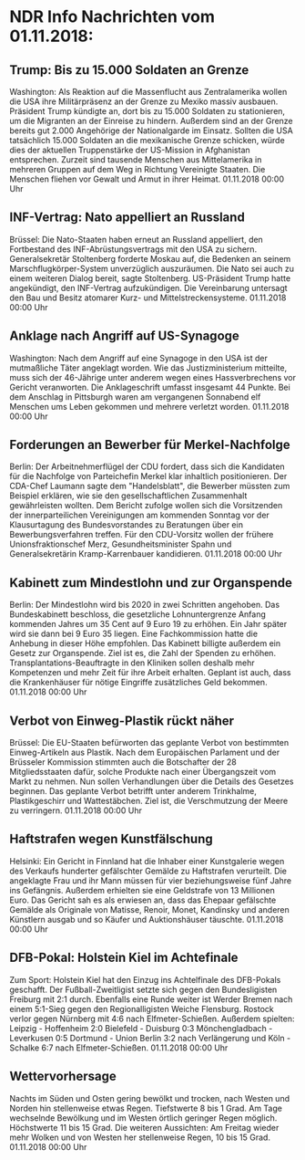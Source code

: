 # NDR Info Nachrichten vom 01.11.2018:


## Trump: Bis zu 15.000 Soldaten an Grenze
Washington: Als Reaktion auf die Massenflucht aus Zentralamerika wollen die USA ihre Militärpräsenz an der Grenze zu Mexiko massiv ausbauen. Präsident Trump kündigte an, dort bis zu 15.000 Soldaten zu stationieren, um die Migranten an der Einreise zu hindern. Außerdem sind an der Grenze bereits gut 2.000 Angehörige der Nationalgarde im Einsatz. Sollten die USA tatsächlich 15.000 Soldaten an die mexikanische Grenze schicken, würde dies der aktuellen Truppenstärke der US-Mission in Afghanistan entsprechen. Zurzeit sind tausende Menschen aus Mittelamerika in mehreren Gruppen auf dem Weg in Richtung Vereinigte Staaten. Die Menschen fliehen vor Gewalt und Armut in ihrer Heimat. 01.11.2018 00:00 Uhr 

## INF-Vertrag: Nato appelliert an Russland
Brüssel: Die Nato-Staaten haben erneut an Russland appelliert, den Fortbestand des INF-Abrüstungsvertrags mit den USA zu sichern. Generalsekretär Stoltenberg forderte Moskau auf, die Bedenken an seinem Marschflugkörper-System unverzüglich auszuräumen. Die Nato sei auch zu einem weiteren Dialog bereit, sagte Stoltenberg. US-Präsident Trump hatte angekündigt, den INF-Vertrag aufzukündigen. Die Vereinbarung untersagt den Bau und Besitz atomarer Kurz- und Mittelstreckensysteme. 01.11.2018 00:00 Uhr 

## Anklage nach Angriff auf US-Synagoge
Washington: Nach dem Angriff auf eine Synagoge in den USA ist der mutmaßliche Täter angeklagt worden. Wie das Justizministerium mitteilte, muss sich der 46-Jährige unter anderem wegen eines Hassverbrechens vor Gericht veranworten. Die Anklageschrift umfasst insgesamt 44 Punkte. Bei dem Anschlag in Pittsburgh waren am vergangenen Sonnabend elf Menschen ums Leben gekommen und mehrere verletzt worden. 01.11.2018 00:00 Uhr 

## Forderungen an Bewerber für Merkel-Nachfolge
Berlin: Der Arbeitnehmerflügel der CDU fordert, dass sich die Kandidaten für die Nachfolge von Parteichefin Merkel klar inhaltlich positionieren. Der CDA-Chef Laumann sagte dem "Handelsblatt", die Bewerber müssten zum Beispiel erklären, wie sie den gesellschaftlichen Zusammenhalt gewährleisten wollten. Dem Bericht zufolge wollen sich die Vorsitzenden der innerparteilichen Vereinigungen am kommenden Sonntag vor der Klausurtagung des Bundesvorstandes zu Beratungen über ein Bewerbungsverfahren treffen. Für den CDU-Vorsitz wollen der frühere Unionsfraktionschef Merz, Gesundheitsminister Spahn und Generalsekretärin Kramp-Karrenbauer kandidieren. 01.11.2018 00:00 Uhr 

## Kabinett zum Mindestlohn und zur Organspende
Berlin: Der Mindestlohn wird bis 2020 in zwei Schritten angehoben. Das Bundeskabinett beschloss, die gesetzliche Lohnuntergrenze Anfang kommenden Jahres um 35 Cent auf 9 Euro 19 zu erhöhen. Ein Jahr später wird sie dann bei 9 Euro 35 liegen. Eine Fachkommission hatte die Anhebung in dieser Höhe empfohlen. Das Kabinett billigte außerdem ein Gesetz zur Organspende. Ziel ist es, die Zahl der Spenden zu erhöhen. Transplantations-Beauftragte in den Kliniken sollen deshalb mehr Kompetenzen und mehr Zeit für ihre Arbeit erhalten. Geplant ist auch, dass die Krankenhäuser für nötige Eingriffe zusätzliches Geld bekommen. 01.11.2018 00:00 Uhr 

## Verbot von Einweg-Plastik rückt näher
Brüssel: Die EU-Staaten befürworten das geplante Verbot von bestimmten Einweg-Artikeln aus Plastik. Nach dem Europäischen Parlament und der Brüsseler Kommission stimmten auch die Botschafter der 28 Mitgliedsstaaten dafür, solche Produkte nach einer Übergangszeit vom Markt zu nehmen. Nun sollen Verhandlungen über die Details des Gesetzes beginnen. Das geplante Verbot betrifft unter anderem Trinkhalme, Plastikgeschirr und Wattestäbchen. Ziel ist, die Verschmutzung der Meere zu verringern. 01.11.2018 00:00 Uhr 

## Haftstrafen wegen Kunstfälschung
Helsinki: Ein Gericht in Finnland hat die Inhaber einer Kunstgalerie wegen des Verkaufs hunderter gefälschter Gemälde zu Haftstrafen verurteilt. Die angeklagte Frau und ihr Mann müssen für vier beziehungsweise fünf Jahre ins Gefängnis. Außerdem erhielten sie eine Geldstrafe von 13 Millionen Euro. Das Gericht sah es als erwiesen an, dass das Ehepaar gefälschte Gemälde als Originale von Matisse, Renoir, Monet, Kandinsky und anderen Künstlern ausgab und so Käufer und Auktionshäuser täuschte. 01.11.2018 00:00 Uhr 

## DFB-Pokal: Holstein Kiel im Achtefinale
Zum Sport: 	Holstein Kiel hat den Einzug ins Achtelfinale des DFB-Pokals geschafft. Der Fußball-Zweitligist setzte sich gegen den Bundesligisten Freiburg mit 2:1 durch. Ebenfalls eine Runde weiter ist Werder Bremen nach einem 5:1-Sieg gegen den Regionalligisten Weiche Flensburg. Rostock verlor gegen Nürnberg mit 4:6 nach Elfmeter-Schießen. Außerdem spielten:
Leipzig - Hoffenheim 	2:0
Bielefeld - Duisburg 0:3
Mönchengladbach - Leverkusen	 0:5
Dortmund - Union Berlin  	3:2  nach Verlängerung
und
Köln - Schalke 6:7  nach Elfmeter-Schießen. 01.11.2018 00:00 Uhr 

## Wettervorhersage
Nachts im Süden und Osten gering bewölkt und trocken, nach Westen und Norden hin stellenweise etwas Regen. Tiefstwerte 8 bis 1 Grad. Am Tage wechselnde Bewölkung und im Westen örtlich geringer Regen möglich. Höchstwerte 11 bis 15 Grad. Die weiteren Aussichten: Am Freitag wieder mehr Wolken und von Westen her stellenweise Regen, 10 bis 15 Grad. 01.11.2018 00:00 Uhr 
